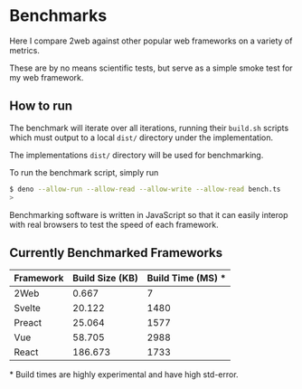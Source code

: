 # Benchmarks

Here I compare 2web against other popular web frameworks on a variety of
metrics.

These are by no means scientific tests, but serve as a simple smoke test for my
web framework.

## How to run

The benchmark will iterate over all iterations, running their `build.sh`
scripts which must output to a local `dist/` directory under the implementation.

The implementations `dist/` directory will be used for benchmarking.

To run the benchmark script, simply run

```sh
$ deno --allow-run --allow-read --allow-write --allow-read bench.ts
>
```

Benchmarking software is written in JavaScript so that it can easily interop
with real browsers to test the speed of each framework.

## Currently Benchmarked Frameworks

| Framework | Build Size (KB) | Build Time (MS) \* |
| --------- | --------------- | ------------------ |
| 2Web      | 0.667           | 7                  |
| Svelte    | 20.122          | 1480               |
| Preact    | 25.064          | 1577               |
| Vue       | 58.705          | 2988               |
| React     | 186.673         | 1733               |

\* Build times are highly experimental and have high std-error.
